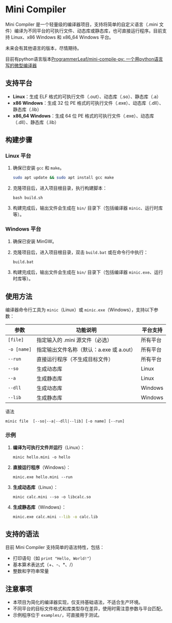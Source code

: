 # Mini Compiler

Mini Compiler 是一个轻量级的编译器项目，支持将简单的自定义语言（.mini 文件）编译为不同平台的可执行文件、动态库或静态库，也可直接运行程序。目前支持 Linux、x86 Windows 和 x86_64 Windows 平台。

未来会有其他语言的版本，尽情期待。

目前有python语言版本[ProgrammerLeaf/mini-compile-py: 一个用python语言写的微型编译器](https://github.com/ProgrammerLeaf/mini-compile-py)

## 支持平台

- **Linux**：生成 ELF 格式的可执行文件（.out）、动态库（.so）、静态库（.a）
- **x86 Windows**：生成 32 位 PE 格式的可执行文件（.exe）、动态库（.dll）、静态库（.lib）
- **x86_64 Windows**：生成 64 位 PE 格式的可执行文件（.exe）、动态库（.dll）、静态库（.lib）

## 构建步骤

### Linux 平台

1. 确保已安装 `gcc` 和 `make`。
   
   ```bash
   sudo apt update && sudo apt install gcc make
   ```

2. 克隆项目后，进入项目根目录，执行构建脚本：
   
   ```
   bash build.sh
   ```

3. 构建完成后，输出文件会生成在 `bin/` 目录下（包括编译器 `minic`、运行时库等）。

### Windows 平台

1. 确保已安装 MinGW。

2. 克隆项目后，进入项目根目录，双击 `build.bat` 或在命令行中执行：
   
   ```cmd
   build.bat
   ```

3. 构建完成后，输出文件会生成在 `bin/` 目录下（包括编译器 `minic.exe`、运行时库等）。

## 使用方法

编译器命令行工具为 `minic`（Linux）或 `minic.exe`（Windows），支持以下参数：

| 参数          | 功能说明                       | 平台支持    |
| ----------- | -------------------------- | ------- |
| `[file]`    | 指定输入的 .mini 源文件（必选）        | 所有平台    |
| `-o [name]` | 指定输出文件名称（默认：a.exe 或 a.out） | 所有平台    |
| `--run`     | 直接运行程序（不生成目标文件）            | 所有平台    |
| `--so`      | 生成动态库                      | Linux   |
| `--a`       | 生成静态库                      | Linux   |
| `--dll`     | 生成动态库                      | Windows |
| `--lib`     | 生成静态库                      | Windows |

语法

```
minic file  [--so|--a|--dll|--lib] [-o name] [--run]
```

### 示例

1. **编译为可执行文件并运行**（Linux）：
   
   ```
   minic hello.mini -o hello
   ```

2. **直接运行程序**（Windows）：
   
   ```
   minic.exe hello.mini --run
   ```

3. **生成动态库**（Linux）：
   
   ```
   minic calc.mini --so -o libcalc.so
   ```

4. **生成静态库**（Windows）：
   
   ```cmd
   minic.exe calc.mini --lib -o calc.lib
   ```

## 支持的语法

目前 Mini Compiler 支持简单的语法特性，包括：

- 打印语句（如 `print "Hello, World!"`）
- 基本算术表达式（+、-、*、/）
- 整数和字符串常量

## 注意事项

- 本项目为简化的编译器实现，仅支持基础语法，不适合生产环境。
- 不同平台的目标文件格式和库类型存在差异，使用时需注意参数与平台匹配。
- 示例程序位于 `examples/`，可直接用于测试。
